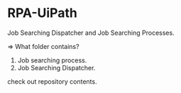 # RPA-UiPath

Job Searching Dispatcher and Job Searching Processes.

=> What folder contains?

1) Job searching process.
2) Job Searching Dispatcher.

check out repository contents.

